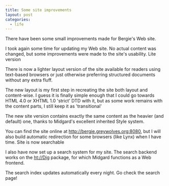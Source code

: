 ```yaml
---
title: Some site improvements
layout: post
categories:
  - life
---
```

There have been some small improvements made for Bergie's Web site.

I took again some time for updating my Web site. No actual content was changed, but some improvements were made to the site's usability.
Lite version

There is now a lighter layout version of the site available for readers using text-based browsers or just otherwise preferring structured documents without any extra fluff.

The new layout is my first step in recreating the site both layout and content-wise. I guess it is finally simple enough that I could go towards HTML 4.0 or XHTML 1.0 'strict' DTD with it, but as some work remains with the content parts, I still keep it as 'transitional'

The new site version contains exactly the same content as the heavier (and default) one, thanks to Midgard's excellent inherited Style system.

You can find the site online at <http://bergie.greywolves.org:8080>, but I will also build automatic redirection for some browsers (like Lynx) when I have time.
Site is now searchable

I also have now set up a search system for my site. The search backend works on the [ht://Dig](http://www.htdig.org) package, for which Midgard functions as a Web frontend.

The search index updates automatically every night. Go check the search page! 
